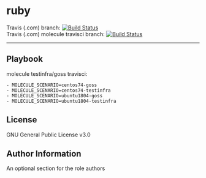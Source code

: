 ruby
=========


Travis (.com) branch:
[![Build Status](https://travis-ci.com/githubfoam/ruby-role.svg?branch=badges)](https://travis-ci.com/githubfoam/ruby-role)  
Travis (.com) molecule travisci branch:
[![Build Status](https://travis-ci.com/githubfoam/ruby-role?branch=travisci)](https://travis-ci.com/githubfoam/ruby-role)  




----------------

Playbook
----------------

molecule testinfra/goss travisci:

    - MOLECULE_SCENARIO=centos74-goss
    - MOLECULE_SCENARIO=centos74-testinfra
    - MOLECULE_SCENARIO=ubuntu1804-goss
    - MOLECULE_SCENARIO=ubuntu1804-testinfra




License
-------

GNU General Public License v3.0

Author Information
------------------

An optional section for the role authors
